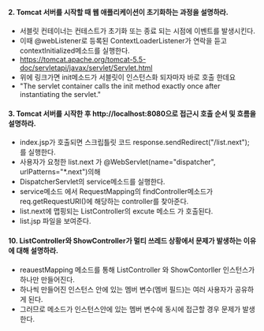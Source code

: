 #### 2. Tomcat 서버를 시작할 때 웹 애플리케이션이 초기화하는 과정을 설명하라.
* 서블릿 컨테이너는 컨테스트가 초기화 또는 종료 되는 시점에 이벤트를 발생시킨다.
* 이때 @webListener로 등록된 ContextLoaderListener가 연락을 듣고 contextInitialized메소드를 실행한다.
* https://tomcat.apache.org/tomcat-5.5-doc/servletapi/javax/servlet/Servlet.html
* 위에 링크가면 init메소드가 서블릿이 인스턴스화 되자마자 바로 호출 한데요
* "The servlet container calls the init method exactly once after instantiating the servlet."

#### 3. Tomcat 서버를 시작한 후 http://localhost:8080으로 접근시 호출 순서 및 흐름을 설명하라.
* index.jsp가 호출되면 스크립틀릿 코드 response.sendRedirect("/list.next"); 를 실행한다.
* 사용자가 요청한 list.next 가 @WebServlet(name="dispatcher", urlPatterns="*.next")의해 
* DispatcherServlet의 service메소드를 실행한다.
* service메소드 에서 RequestMapping의 findController메소드가 req.getRequestURI()에 해당하는 controller를 찾아준다.
* list.next에 맵핑되는 ListController의 excute 메소드 가 호출된다.
* list.jsp 파일을 보여준다.

#### 10. ListController와 ShowController가 멀티 쓰레드 상황에서 문제가 발생하는 이유에 대해 설명하라.
* reauestMapping 메소드를 통해 ListController 와 ShowContorller 인스턴스가 하나만 만들어진다.
* 하나씩 만들어진 인스턴스 안에 있는 멤버 변수(멤버 필드)는 여러 사용자가 공유하게 된다.
* 그러므로 메소드가 인스턴스안에 있는 멤버 변수에 동시에 접근할 경우 문제가 발생한다.
   

